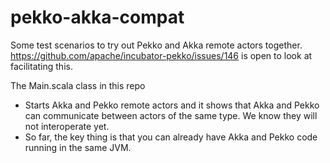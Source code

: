 # pekko-akka-compat

Some test scenarios to try out Pekko and Akka remote actors together. https://github.com/apache/incubator-pekko/issues/146 is open to look at facilitating this.

The Main.scala class in this repo
* Starts Akka and Pekko remote actors and it shows that Akka and Pekko can communicate between actors of the same type. We know they will not interoperate yet.
* So far, the key thing is that you can already have Akka and Pekko code running in the same JVM.
